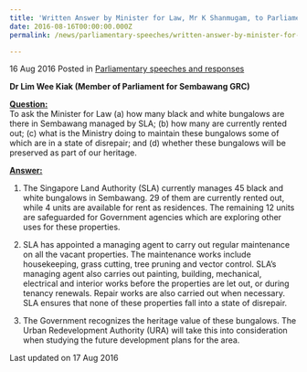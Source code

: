 ```yaml
---
title: 'Written Answer by Minister for Law, Mr K Shanmugam, to Parliamentary Question on the Maintenance of Black and White Bungalows'
date: 2016-08-16T00:00:00.000Z
permalink: /news/parliamentary-speeches/written-answer-by-minister-for-law--mr-k-shanmugam--to-parliamen0/

---
```




16 Aug 2016 Posted in [Parliamentary speeches and responses](/news/parliamentary-speeches)

**Dr Lim Wee Kiak (Member of Parliament for Sembawang GRC)**

**<u>Question:</u>**  
To ask the Minister for Law (a) how many black and white bungalows are there in Sembawang managed by SLA; (b) how many are currently rented out; (c) what is the Ministry doing to maintain these bungalows some of which are in a state of disrepair; and (d) whether these bungalows will be preserved as part of our heritage. 

**<u>Answer:</u>**  
1. The Singapore Land Authority (SLA) currently manages 45 black and white bungalows in Sembawang. 29 of them are currently rented out, while 4 units are available for rent as residences. The remaining 12 units are safeguarded for Government agencies which are exploring other uses for these properties.

2. SLA has appointed a managing agent to carry out regular maintenance on all the vacant properties. The maintenance works include housekeeping, grass cutting, tree pruning and vector control.  SLA’s managing agent also carries out painting, building, mechanical, electrical and interior works before the properties are let out, or during tenancy renewals.  Repair works are also carried out when necessary. SLA ensures that none of these properties fall into a state of disrepair.

3. The Government recognizes the heritage value of these bungalows. The Urban Redevelopment Authority (URA) will take this into consideration when studying the future development plans for the area.

<p class="right-side-updated">Last updated on 17 Aug 2016</p> 





